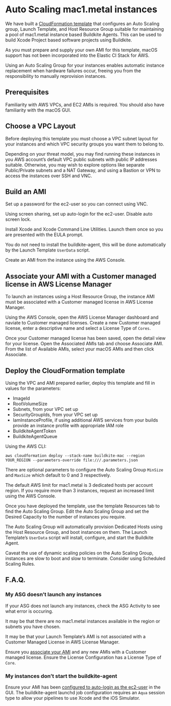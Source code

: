 # Auto Scaling mac1.metal instances

We have built a [CloudFormation template](https://github.com/buildkite/elastic-mac-for-aws)
that configures an Auto Scaling group, Launch Template, and Host Resource Group
suitable for maintaining a pool of mac1.metal instance based Buildkite Agents.
This can be used to build Xcode Project based software projects using Buildkite.

As you must prepare and supply your own AMI for this template, macOS support has
not been incorporated into the Elastic CI Stack for AWS.

Using an Auto Scaling Group for your instances enables automatic instance
replacement when hardware failures occur, freeing you from the responsibility to
manually reprovision instances.

## Prerequisites

Familiarity with AWS VPCs, and EC2 AMIs is required. You should also have
familiarity with the macOS GUI.

## Choose a VPC Layout

Before deploying this template you must choose a VPC subnet layout for your
instances and which VPC security groups you want them to belong to.

Depending on your threat model, you may find running these instances in you AWS
account’s default VPC public subnets with public IP addresses suitable.
Otherwise, you may wish to explore options like separate Public/Private subnets
and a NAT Gateway, and using a Bastion or VPN to access the instances over SSH
and VNC.

## Build an AMI

Set up a password for the ec2-user so you can connect using VNC.

Using screen sharing, set up auto-login for the ec2-user. Disable auto screen
lock.

Install Xcode and Xcode Command Line Utilities. Launch them once so you are
presented with the EULA prompt.

You do not need to install the buildkite-agent, this will be done automatically
by the Launch Template `UserData` script.

Create an AMI from the instance using the AWS Console.

## Associate your AMI with a Customer managed license in AWS License Manager

To launch an instances using a Host Resource Group, the instance AMI must be
associated with a Customer managed license in AWS License Manager.

Using the AWS Console, open the AWS License Manager dashboard and naviate to
Customer managed licenses. Create a new Customer managed license, enter a
descriptive name and select a License Type of `Cores`.

Once your Customer managed license has been saved, open the detail view for your
license. Open the Associated AMIs tab and choose Associate AMI. From the list of
Available AMIs, select your macOS AMIs and then click Associate.

## Deploy the CloudFormation template

Using the VPC and AMI prepared earlier, deploy this template and fill in values
for the parameters:

* ImageId
* RootVolumeSize
* Subnets, from your VPC set up
* SecurityGroupIds, from your VPC set up
* IamInstanceProfile, if using additional AWS services from your builds provide an instance profile with appropriate IAM role
* BuildkiteAgentToken
* BuildkiteAgentQueue

Using the AWS CLI:

```
aws cloudformation deploy --stack-name buildkite-mac --region YOUR_REGION --parameters-override file:///.parameters.json
```

There are optional parameters to configure the Auto Scaling Group `MinSize` and
`MaxSize` which default to 0 and 3 respectively.

The default AWS limit for mac1.metal is 3 dedicated hosts per account region. If
you require more than 3 instances, request an increased limit using the AWS
Console.

Once you have deployed the template, use the template Resources tab to find the
Auto Scaling Group. Edit the Auto Scaling Group and set the Desired Capacity to
the number of instances you require.

The Auto Scaling Group will automatically provision Dedicated Hosts using the
Host Resource Group, and boot instances on them. The Launch Template’s
`UserData` script will install, configure, and start the Buildkite Agent.

Caveat the use of dynamic scaling policies on the Auto Scaling Group, instances
are slow to boot and slow to terminate. Consider using Scheduled Scaling Rules.

## F.A.Q.

### My ASG doesn’t launch any instances

If your ASG does not launch any instances, check the ASG Activity to see what
error is occuring.

It may be that there are no mac1.metal instances available in the region or
subnets you have chosen.

It may be that your Launch Template’s AMI is not associated with a Customer
Managed License in AWS License Manager.

Ensure you [associate your AMI](#associate-your-AMI-with-a-Customer-managed-license-in-AWS-License-Manager)
and any new AMIs with a Customer managed license. Ensure the License
Configuration has a License Type of `Core`.

### My instances don’t start the buildkite-agent

Ensure your AMI has been [configured to auto-login as the ec2-user](#Build-an-AMI)
in the GUI. The buildkite-agent launchd job configuration requires an `Aqua`
session type to allow your pipelines to use Xcode and the iOS Simulator.
